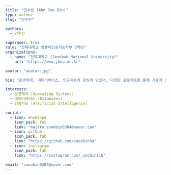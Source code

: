 ```yaml
---
title: "안수빈 (Ahn Soo Bin)"
type: author
slug: "안수빈"

authors:
  - 안수빈

superuser: true
role: "전북대학교 컴퓨터인공지능학부 3학년"
organizations:
  - name: "전북대학교 (Jeonbuk National University)"
    url: "https://www.jbnu.ac.kr"

avatar: "avatar.jpg"

bio: "운영체제, 데이터베이스, 인공지능에 관심이 있으며, 다양한 프로젝트를 통해 기술적 성장을 이루고 있습니다."

interests:
  - 운영체제 (Operating Systems)
  - 데이터베이스 (Databases)
  - 인공지능 (Artificial Intelligence)

social:
  - icon: envelope
    icon_pack: fas
    link: "mailto:sooobin0304@naver.com"
  - icon: github
    icon_pack: fab
    link: "https://github.com/sooobin34"
  - icon: instagram
    icon_pack: fab
    link: "https://instagram.com/_soobin116"

email: "sooobin0304@naver.com"
---
```

